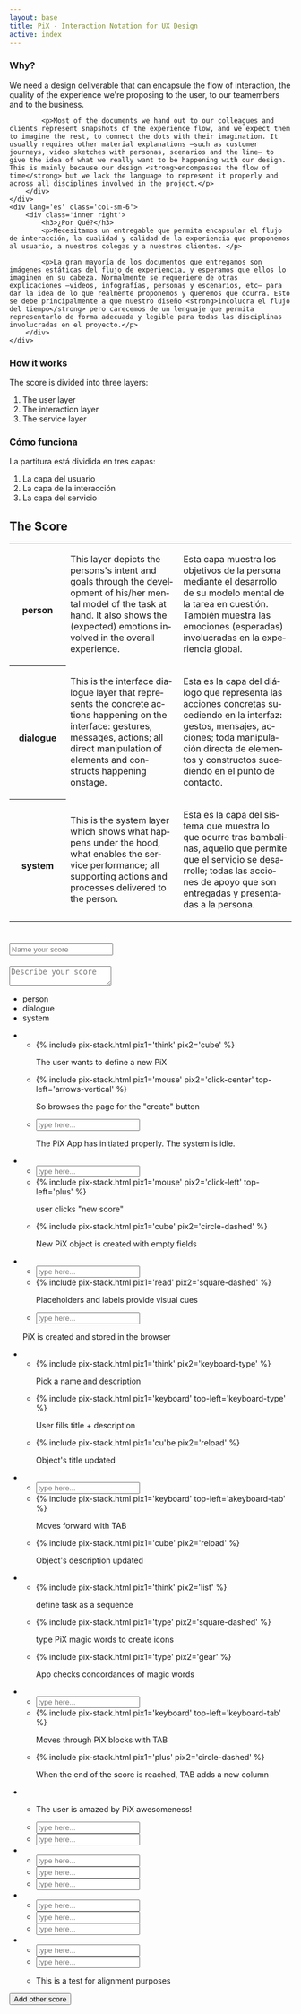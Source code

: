 ```yaml
---
layout: base
title: PiX - Interaction Notation for UX Design
active: index
---
```


<div class='row'>
    <div lang='en' class='col-sm-6'>
        <div class='inner left'>
            <h3>Why?</h3>
            <p>We need a design deliverable that can encapsule the flow of interaction, the quality of the experience we're proposing to the user, to our teamembers and to the business.</p>
            
            <p>Most of the documents we hand out to our colleagues and clients represent snapshots of the experience flow, and we expect them to imagine the rest, to connect the dots with their imagination. It usually requires other material explanations —such as customer journeys, video sketches with personas, scenarios and the line— to give the idea of what we really want to be happening with our design. This is mainly because our design <strong>encompasses the flow of time</strong> but we lack the language to represent it properly and across all disciplines involved in the project.</p>
        </div>
    </div>
    <div lang='es' class='col-sm-6'>
        <div class='inner right'>
            <h3>¿Por Qué?</h3>
            <p>Necesitamos un entregable que permita encapsular el flujo de interacción, la cualidad y calidad de la experiencia que proponemos al usuario, a nuestros colegas y a nuestros clientes. </p>

            <p>La gran mayoría de los documentos que entregamos son imágenes estáticas del flujo de experiencia, y esperamos que ellos lo imaginen en su cabeza. Normalmente se requeriere de otras explicaciones —videos, infografías, personas y escenarios, etc— para dar la idea de lo que realmente proponemos y queremos que ocurra. Esto se debe principalmente a que nuestro diseño <strong>incolucra el flujo del tiempo</strong> pero carecemos de un lenguaje que permita representarlo de forma adecuada y legible para todas las disciplinas involucradas en el proyecto.</p>
        </div>
    </div>
</div>

<div class='row'>
    <div lang='en' class='col-sm-6'>
        <div class='inner left'>
            <h3>How it works</h3>
            <p>The score is divided into three layers:</p>
            <ol>
                <li>The user layer</li>
                <li>The interaction layer</li>
                <li>The service layer</li>
            </ol>
        </div>
    </div>
    <div lang='es' class='col-sm-6'>
        <div class='inner right'>
            <h3>Cómo funciona</h3>
            <p>La partitura está dividida en tres capas:</p>
            <ol>
                <li>La capa del usuario</li>
                <li>La capa de la interacción</li>
                <li>La capa del servicio</li>
            </ol>
        </div>
    </div>
</div>

<h2>The Score</h2>

<table class='table pix-table'>
    <tr>
        <th style='width: 20%'>
            <i class='pix pix-user'></i><br>
            <label>person</label>
        </th>
        <td style='width: 40%' lang='en'>
            <p>This layer depicts the persons's intent and goals through the development of his/her mental model of the task at hand. It also shows the (expected) emotions involved in the overall experience.</p>
        </td>
        <td style='width: 40%' lang='es'>
            <p>Esta capa muestra los objetivos de la persona mediante el desarrollo de su modelo mental de la tarea en cuestión. También muestra las emociones (esperadas) involucradas en la experiencia global.</p>
        </td>
    </tr>
    <tr>
        <th style='width: 20%'>
            <i class='pix pix-interaction'></i><br>
            <label>dialogue</label>
        </th>
        <td style='width: 40%' lang='en'>
            <p>This is the interface dialogue layer that represents the concrete actions happening on the interface: gestures, messages, actions; all direct manipulation of elements and constructs happening onstage.</p>
        </td>
        <td style='width: 40%' lang='es'>
            <p>Esta es la capa del diálogo que representa las acciones concretas sucediendo en la interfaz: gestos, mensajes, acciones; toda manipulación directa de elementos y constructos sucediendo en el punto de contacto.</p>
        </td>
    </tr>
    <tr>
        <th style='width: 20%'>
            <i class='pix pix-gear'></i><br>
            <label>system</label>
        </th>
        <td style='width: 40%' lang='en'>
            <p>This is the system layer which shows what happens under the hood, what enables the service performance; all supporting actions and processes delivered to the person.</p>
        </td>
        <td style='width: 40%' lang='es'>
            <p>Esta es la capa del sistema que muestra lo que ocurre tras bambalinas, aquello que permite que el servicio se desarrolle; todas las acciones de apoyo que son entregadas y presentadas a la persona.</p>
        </td>
    </tr>
</table>

<h1 class='score-header'><input placeholder='Name your score'></h1>
<textarea class='score-description' placeholder='Describe your score'></textarea>
<div class='pix-score'>
     <ul class='pix-header col-sm-1 col-xs-3'>
        <li class='block block-user'><div class='pix-group'><i class='pix pix-user'></i><label>person</label></div></li>
        <li class='block block-dialogue'><div class='pix-group'><i class='pix pix-interaction'></i><label>dialogue</label></div></li>
        <li class='block block-system'><div class='pix-group'><i class='pix pix-gear'></i><label>system</label></div></li>
    </ul>
    <ul class='pix-steps'>
        <li class='pix-step col-sm-1 col-xs-3'>
            <ul>
                <li class='block block-user'>
                    <div class='pix-group'>
                        {% include pix-stack.html pix1='think' pix2='cube' %}
                        <p>The user wants to define a new PiX</p>
                    </div>
                </li>
                <li class='block block-dialogue'>
                    <div class='pix-group'>
                        {% include pix-stack.html pix1='mouse' pix2='click-center' top-left='arrows-vertical' %}
                        <p>So browses the page for the "create" button</p>
                    </div>
                </li>
                <li class='block block-system'>
                    <input type='text' placeholder='type here...'>
                </li>
                <div class='note'>
                    <p>The PiX App has initiated properly. The system is idle.</p>
                </div>
            </ul>
        </li>
        <li class='pix-step col-sm-1 col-xs-3'>
            <ul>
                <li class='block block-user'>
                    <input type='text' placeholder='type here...'>
                </li>
                <li class='block block-dialogue'>
                    <div class='pix-group'>
                        {% include pix-stack.html pix1='mouse' pix2='click-left' top-left='plus' %}
                        <p>user clicks "new score"</p>
                    </div>
                </li>
                <li class='block block-system'>
                    <div class='pix-group'>
                        {% include pix-stack.html pix1='cube' pix2='circle-dashed' %}
                        <p>New PiX object is created with empty fields</p>
                    </div>  
                </li>
            </ul>
        </li>
        <li class='pix-step col-sm-1 col-xs-3 split'>
            <ul>
                <li class='block block-user'>
                    <input type='text' placeholder='type here...'>
                </li>
                <li class='block block-dialogue'>
                    <div class='pix-group'>
                        {% include pix-stack.html pix1='read' pix2='square-dashed' %}
                        <p>Placeholders and labels provide visual cues</p>
                    </div>
                </li>
                <li class='block block-system'>
                    <input type='text' placeholder='type here...'>
                </li>
            </ul>
            <div class='note'>
                <p>PiX is created and stored in the browser</p>
            </div>
        </li>
        <li class='pix-step col-sm-1 col-xs-3'>
            <ul>
                <li class='block block-user'>
                    <div class='pix-group'>
                        {% include pix-stack.html pix1='think' pix2='keyboard-type' %}
                        <p>Pick a name and description</p>
                    </div>
                </li>
                <li class='block block-dialogue'>
                    <div class='pix-group'>
                        <div class='pix-group'>
                            {% include pix-stack.html pix1='keyboard' top-left='keyboard-type' %}
                        <p>User fills title + description</p>
                    </div>
                    </div>
                </li>
                <li class='block block-system'>
                    <div class='pix-group'>
                        {% include pix-stack.html pix1='cu'be pix2='reload' %}
                        <p>Object's title updated</p>
                    </div>
                </li>
            </ul>
        </li>
        <li class='pix-step col-sm-1 col-xs-3'>
            <ul>
                <li class='block block-user'>
                    <input type='text' placeholder='type here...'>
                </li>
                <li class='block block-dialogue'>
                    <div class='pix-group'>
                        {% include pix-stack.html pix1='keyboard' top-left='akeyboard-tab' %}
                        <p>Moves forward with TAB</p>
                    </div>
                </li>
                <li class='block block-system'>
                    <div class='pix-group'>
                        {% include pix-stack.html pix1='cube' pix2='reload' %}
                        <p>Object's description updated</p>
                    </div>
                </li>
            </ul>
        </li>    
        <li class='pix-step col-sm-1 col-xs-3'>
            <ul>
                <li class='block block-user'>
                    <div class='pix-group'>
                        {% include pix-stack.html pix1='think' pix2='list' %}
                        <p>define task as a sequence</p>
                    </div>
                </li>
                <li class='block block-dialogue'>
                    <div class='pix-group'>
                        {% include pix-stack.html pix1='type' pix2='square-dashed' %}
                        <p>type PiX magic words to create icons</p>
                    </div>
                </li>
                <li class='block block-system'>
                    <div class='pix-group'>
                        {% include pix-stack.html pix1='type' pix2='gear' %}
                        <p>App checks concordances of magic words</p>
                    </div>
                </li>
            </ul>
        </li>
        <li class='pix-step col-sm-1 col-xs-3'>
            <ul>
                <li class='block block-user'>
                    <input type='text' placeholder='type here...'>
                </li>
                <li class='block block-dialogue'>
                    <div class='pix-group'>
                        {% include pix-stack.html pix1='keyboard' top-left='keyboard-tab' %}
                        <p>Moves through PiX blocks with TAB</p>
                    </div>
                </li>
                <li class='block block-system'>
                    <div class='pix-group'>
                        {% include pix-stack.html pix1='plus' pix2='circle-dashed' %}
                        <p>When the end of the score is reached, TAB adds a new column</p>
                    </div>
                </li>
            </ul>
        </li>
        <li class='pix-step col-sm-1 col-xs-3'>
            <ul>
                <li class='block block-user'>
                    <div class='pix-group'>
                        <i class='pix pix-user-surprised'></i>
                        <p>The user is amazed by PiX awesomeness!</p>
                    </div>
                </li>
                <li class='block block-dialogue'>
                    <input type='text' placeholder='type here...'>
                </li>
                <li class='block block-system'>
                    <input type='text' placeholder='type here...'>
                </li>
            </ul>
        </li>
        <li class='pix-step col-sm-1 col-xs-3'>
            <ul>
                <li class='block block-user'>
                    <input type='text' placeholder='type here...'>
                </li>
                <li class='block block-dialogue'>
                    <input type='text' placeholder='type here...'>
                </li>
                <li class='block block-system'>
                    <input type='text' placeholder='type here...'>
                </li>
            </ul>
        </li>
        <li class='pix-step col-sm-1 col-xs-3'>
            <ul>
                <li class='block block-user'>
                    <input type='text' placeholder='type here...'>
                </li>
                <li class='block block-dialogue'>
                    <input type='text' placeholder='type here...'>
                </li>
                <li class='block block-system'>
                    <input type='text' placeholder='type here...'>
                </li>
            </ul>
        </li>
        <li class='pix-step col-sm-1 col-xs-3'>
            <ul>
                <li class='block block-user'>
                    <input type='text' placeholder='type here...'>
                </li>
                <li class='block block-dialogue'>
                    <input type='text' placeholder='type here...'>
                </li>
                <li class='block block-system'>
                    <div class='pix-group'>
                        <div class='pix-stack'>
                            <i class='pix pix-grid-ul'></i>
                            <i class='pix pix-grid-center stack-top-left orange'></i>
                        </div>
                        <p>This is a test for alignment purposes</p>
                    </div>
                </li>
            </ul>
        </li>
    </ul>
</div>

<button class='btn btn-primary'>Add other score</button>
